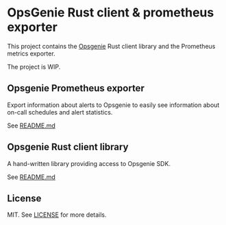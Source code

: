 # OpsGenie Rust client & prometheus exporter

This project contains the [Opsgenie](https://www.atlassian.com/software/opsgenie) Rust client library
and the Prometheus metrics exporter.

The project is WIP.

## Opsgenie Prometheus exporter

Export information about alerts to Opsgenie to easily see information about on-call schedules and alert
statistics.

See [README.md](./crates/opsgenie-prometheus-exporter/README.md)

## Opsgenie Rust client library

A hand-written library providing access to Opsgenie SDK.

See [README.md](./crates/opsgenie-client/README.md)

## License

MIT. See [LICENSE](LICENSE) for more details.
